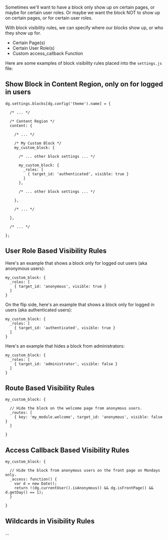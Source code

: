 Sometimes we'll want to have a block only show up on certain pages, or maybe for certain user roles. Or maybe we want the block NOT to show up on certain pages, or for certain user roles.

With block visibility rules, we can specify where our blocks show up, or who they show up for.

- Certain Page(s)
- Certain User Role(s)
- Custom access_callback Function

Here are some examples of block visibility rules placed into the `settings.js` file:

## Show Block in Content Region, only on for logged in users

```
dg.settings.blocks[dg.config('theme').name] = {

  /* ... */

  /* Content Region */
  content: {

    /* ... */

    /* My Custom Block */
    my_custom_block: {

      /* ... other block settings ... */

      my_custom_block: {
        _roles: [
          { target_id: 'authenticated', visible: true }
        ]
      },

      /* ... other block settings ... */

    },

    /* ... */

  },

  /* ... */

};
```

## User Role Based Visibility Rules

Here's an example that shows a block only for logged out users (aka anonymous users):

```
my_custom_block: {
  _roles: [
    { target_id: 'anonymous', visible: true }
  ]
}
```

On the flip side, here's an example that shows a block only for logged in users (aka authenticated users):

```
my_custom_block: {
  _roles: [
    { target_id: 'authenticated', visible: true }
  ]
}
```

Here's an example that hides a block from administrators:

```
my_custom_block: {
  _roles: [
    { target_id: 'administrator', visible: false }
  ]
}
```

## Route Based Visibility Rules

```
my_custom_block: {

  // Hide the block on the welcome page from anonymous users.
  _routes: [
    { key: 'my_module.welcome', target_id: 'anonymous', visible: false }
  ]
  
}
```

## Access Callback Based Visibility Rules

```
my_custom_block: {

  // Hide the block from anonymous users on the front page on Mondays only.
  _access: function() {
    var d = new Date();
    return !(dg.currentUser().isAnonymous() && dg.isFrontPage() && d.getDay() == 1);
  }
  
}
```

## Wildcards in Visibility Rules

...
